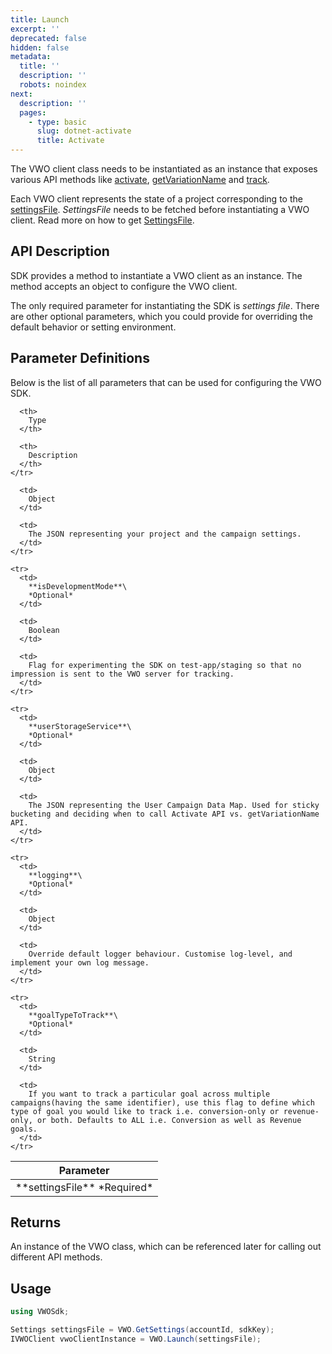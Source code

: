 ```yaml
---
title: Launch
excerpt: ''
deprecated: false
hidden: false
metadata:
  title: ''
  description: ''
  robots: noindex
next:
  description: ''
  pages:
    - type: basic
      slug: dotnet-activate
      title: Activate
---
```

The VWO client class needs to be instantiated as an instance that exposes various API methods like [activate](https://developers.vwo.com/docs/dotnet-activate), [getVariationName](https://developers.vwo.com/docs/dotnet-get-variation-name) and [track](https://developers.vwo.com/docs/dotnet-track).

Each VWO client represents the state of a project corresponding to the [settingsFile](https://developers.vwo.com/docs/dotnet-get-settings-file). *SettingsFile* needs to be fetched before instantiating a VWO client. Read more on how to get [SettingsFile](https://developers.vwo.com/docs/dotnet-get-settings-file).

## API Description

SDK provides a method to instantiate a VWO client as an instance. The method accepts an object to configure the VWO client.

The only required parameter for instantiating the SDK is *settings file*. There are other optional parameters, which you could provide for overriding the default behavior or setting environment.

## Parameter Definitions

Below is the list of all parameters that can be used for configuring the VWO SDK.

<Table align={["left","left","left"]}>
  <thead>
    <tr>
      <th>
        Parameter
      </th>

      <th>
        Type
      </th>

      <th>
        Description
      </th>
    </tr>
  </thead>

  <tbody>
    <tr>
      <td>
        **settingsFile**
        *Required*
      </td>

      <td>
        Object
      </td>

      <td>
        The JSON representing your project and the campaign settings.
      </td>
    </tr>

    <tr>
      <td>
        **isDevelopmentMode**\
        *Optional*
      </td>

      <td>
        Boolean
      </td>

      <td>
        Flag for experimenting the SDK on test-app/staging so that no impression is sent to the VWO server for tracking.
      </td>
    </tr>

    <tr>
      <td>
        **userStorageService**\
        *Optional*
      </td>

      <td>
        Object
      </td>

      <td>
        The JSON representing the User Campaign Data Map. Used for sticky bucketing and deciding when to call Activate API vs. getVariationName API.
      </td>
    </tr>

    <tr>
      <td>
        **logging**\
        *Optional*
      </td>

      <td>
        Object
      </td>

      <td>
        Override default logger behaviour. Customise log-level, and implement your own log message.
      </td>
    </tr>

    <tr>
      <td>
        **goalTypeToTrack**\
        *Optional*
      </td>

      <td>
        String
      </td>

      <td>
        If you want to track a particular goal across multiple campaigns(having the same identifier), use this flag to define which type of goal you would like to track i.e. conversion-only or revenue-only, or both. Defaults to ALL i.e. Conversion as well as Revenue goals.
      </td>
    </tr>
  </tbody>
</Table>

## Returns

An instance of the VWO class, which can be referenced later for calling out different API methods.

## Usage

```csharp .NET
using VWOSdk;

Settings settingsFile = VWO.GetSettings(accountId, sdkKey);
IVWOClient vwoClientInstance = VWO.Launch(settingsFile);
```
